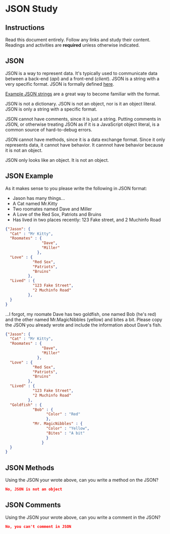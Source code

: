 # JSON Study

## Instructions

Read this document entirely. Follow any links and study their content. Readings
and activities are **required** unless otherwise indicated.

## JSON

JSON is a way to represent data. It's typically used to communicate data between
a back-end (*api*) and a front-end (*client*). JSON is a string with a very
specific format. JSON is formally defined [here](http://www.json.org/).

[Example JSON strings](http://json.org/example.html) are a great way to become
familiar with the format.

JSON is not a dictionary. JSON is not an object, nor is it an object literal.
JSON is only a string with a specific format.

JSON cannot have comments, since it is just a string. Putting comments in JSON,
or otherwise treating JSON as if it is a JavaScript object literal, is a common
source of hard-to-debug errors.

JSON cannot have methods, since it is a data exchange format. Since it only
represents data, it cannot have behavior. It cannnot have behavior because it is
not an object.

JSON only looks like an object. It is not an object.

## JSON Example

As it makes sense to you please write the following in JSON format:

-  Jason has many things...
- A Cat named Mr.Kitty
- Two roomates named Dave and Miller
- A Love of the Red Sox, Patriots and Bruins
- Has lived in two places recently: 123 Fake street, and 2 Muchinfo Road

```json
{"Jason": {
  "Cat" : "Mr Kitty",
  "Roomates" : {
                "Dave",
                "Miller"
              },
  "Love" : {
            "Red Sox",
            "Patriots",
            "Bruins"
          },
  "Lived" : {
            "123 Fake Street",
            "2 Muchinfo Road"
          },
  }
}
```

...I forgot, my roomate Dave has two goldfish, one named Bob (he's red) and the
other named Mr.MagicNibbles (yellow) and bites a bit. Please copy the JSON you
already wrote and include the information about Dave's fish.

```json
{"Jason": {
  "Cat" : "Mr Kitty",
  "Roomates" : {
                "Dave",
                "Miller"
              },
  "Love" : {
            "Red Sox",
            "Patriots",
            "Bruins"
          },
  "Lived" : {
            "123 Fake Street",
            "2 Muchinfo Road"
          },
  "Goldfish" : {
            "Bob" : {
                  "Color" : "Red"
                  },
            "Mr. MagicNibbles" : {
                  "Color" : "Yellow",
                  "Bites" : "A bit"
                  }
                }
  }
}
```

## JSON Methods

Using the JSON your wrote above, can you write a method on the JSON?

```json
No, JSON is not an object
```

## JSON Comments

Using the JSON your wrote above, can you write a comment in the JSON?

```json
No, you can't comment in JSON
```

